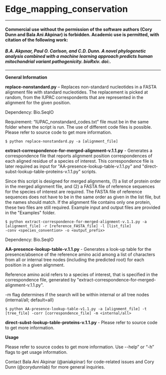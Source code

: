 # Edge_mapping_conservation

----
#### Commercial use without the permission of the software authors (Cory Dunn and Bala Ani Akpinar) is forbidden. Academic use is permitted, with citation of the following work:

#### _B.A. Akpınar, Paul O. Carlson, and C.D. Dunn. A novel phylogenetic analysis combined with a machine learning approach predicts human mitochondrial variant pathogenicity. bioRxiv. doi:._
----

**General Information**

**replace-nonstandard.py** – Replaces non-standard nucleotides in a FASTA alignment file with standard nucleotides. The replacement is picked at random, from the IUPAC correspondents that are represented in the alignment for the given position. 

Dependency: Bio.SeqIO

Requirement: “IUPAC_nonstandard_codes.txt” file must be in the same folder where the script is run. The use of different code files is possible. Please refer to source code to get more information.

```
$ python replace-nonstandard.py -a [alignment_file]
```

**extract-correspondence-for-merged-alignment-v.1.1.py** - Generates a correspondence file that reports alignment position correspondences of each aligned residue of a species of interest. This correspondence file is later required as input for "AA-presence-lookup-table-v.1.1.py" and "direct-subst-lookup-table-proteins-v.1.1.py" scripts.

Since this script is designed for merged alignments, (1) a list of protein order in the merged alignment file, and
(2) a FASTA file of reference sequences for the species of interest are required. The FASTA file of reference sequences does not have to be in the same order as given in the list file, but the names should match. If the alignment file contains only one protein, these two files are still required. Example input and output files are provided in the "Examples" folder.

```
$ python extract-correspondence-for-merged-alignment-v.1.1.py -a [alignment_file] -r [reference_FASTA_file] -l [list_file]
-conv <species_convention> -o <output_prefix>
```
Dependency: Bio.SeqIO

**AA-presence-lookup-table-v.1.1.py** - Generates a look-up table for the presence/absence of the reference amino acid among a list of characters from all or internal tree nodes (including the predicted root) for each position in a given alignment.

Reference amino acid refers to a species of interest, that is specified in the correspondence file, generated by "extract-correspondence-for-merged-alignment-v.1.1.py".

-m flag determines if the search will be within internal or all tree nodes (internal/all; default=all)

```
$ python AA-presence-lookup-table-v1.1.py -a [alignment_file] -t [tree_file] -corr [correspondence_file] -m <internal/all>
```

**direct-subst-lookup-table-proteins-v.1.1.py** - Please refer to source code to get more information.

**Usage**

Please refer to source codes to get more information.
Use --help” or “-h” flags to get usage information. 

Contact Bala Ani Akpinar (@aniakpinar) for code-related issues and Cory Dunn (@corydunnlab) for more general inquiries.
